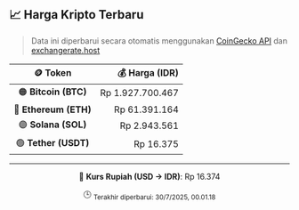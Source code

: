 

<!-- HARGA_KRIPTO -->
## 📈 Harga Kripto Terbaru

> Data ini diperbarui secara otomatis menggunakan [CoinGecko API](https://www.coingecko.com/) dan [exchangerate.host](https://exchangerate.host/)

<div align="center">

| 🪙 Token | 💰 Harga (IDR) |
|:------:|---------------:|
| 🟠 **Bitcoin (BTC)**   | Rp 1.927.700.467 |
| 🔵 **Ethereum (ETH)**  | Rp 61.391.164 |
| 🟣 **Solana (SOL)**    | Rp 2.943.561 |
| 🟢 **Tether (USDT)**   | Rp 16.375 |

---

💱 **Kurs Rupiah (USD → IDR)**: Rp 16.374

🕒 <sub>Terakhir diperbarui: 30/7/2025, 00.01.18</sub>

</div>
<!-- /HARGA_KRIPTO -->